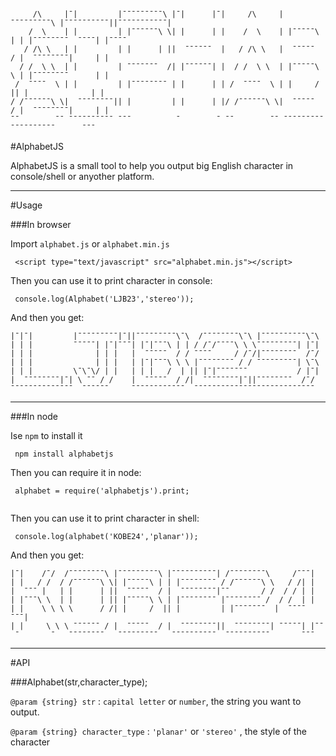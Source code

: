 ```

     /\     |ˉ|         |ˉˉˉˉˉˉˉˉˉ\ |ˉ|      |ˉ|     /\     |ˉˉˉˉˉˉˉˉˉ\ |ˉˉˉˉˉˉˉˉˉˉ||ˉˉˉˉˉˉˉˉˉˉˉ|
    /  \    | |         | |ˉˉˉˉˉˉ\ \| |      | |    /  \    | |ˉˉˉˉˉ\ | | |ˉˉˉˉˉˉˉˉ  ˉˉˉˉ| |ˉˉˉˉ 
   / /\ \   | |         | |      | ||  ˉˉˉˉˉˉ  |   / /\ \   |  ˉˉˉˉˉ  / |  ˉˉˉˉˉˉˉˉ|     | |     
  / /  \ \  | |         | ˉˉˉˉˉˉˉ  /| |ˉˉˉˉˉˉ| |  / /  \ \  | |ˉˉˉˉˉ\ \ | |ˉˉˉˉˉˉˉˉ      | |     
 /  ˉˉˉˉ  \ | |         | |ˉˉˉˉˉˉˉˉ | |      | | /  ˉˉˉˉ  \ | |     /  || |              | |     
/ /ˉˉˉˉˉˉ\ \|  ˉˉˉˉˉˉˉˉ|| |         | |      | |/ /ˉˉˉˉˉˉ\ \|  ˉˉˉˉˉ  / |  ˉˉˉˉˉˉˉˉ|     | |     
ˉˉ        ˉˉ ˉˉˉˉˉˉˉˉˉˉ ˉˉˉ          ˉ        ˉ ˉˉ        ˉˉ ˉˉˉˉˉˉˉˉˉ   ˉˉˉˉˉˉˉˉˉˉ      ˉˉˉ     

```

#AlphabetJS

AlphabetJS is a small tool to help you output big English character in console/shell or anyother platform.

------

#Usage  

###In browser

Import `alphabet.js` or `alphabet.min.js`


```
 <script type="text/javascript" src="alphabet.min.js"></script>

```

Then you can use it to print character in console:

```
 console.log(Alphabet('LJB23','stereo'));
```

And then you get:

```
|ˉ|ˉ|         |ˉˉˉˉˉˉˉˉˉ|ˉ||ˉˉˉˉˉˉˉˉˉ\ˉ\  /ˉˉˉˉˉˉˉˉ\ˉ\ |ˉˉˉˉˉˉˉˉˉˉ\ˉ\
| | |         ˉˉˉˉˉ| |ˉ|ˉˉˉ| |ˉ|ˉˉˉ\ | | / /ˉ/ˉˉˉˉ\ \ \ˉˉˉˉˉˉˉˉˉ| |ˉ|
| | |              | | |   |  ˉˉˉˉˉ  / / ˉˉˉˉ     / /ˉ/|ˉˉˉˉˉˉˉˉ  /ˉ/
| | |              | | |   | |ˉ|ˉˉˉ\ \ \ |ˉˉˉˉˉˉˉˉ / / ˉˉˉˉˉˉˉˉˉ| \ˉ\
| | |         \ˉ\ˉ\/ | |   | | |   /  | || |ˉ|ˉˉˉˉˉˉˉ           / |ˉ|
|  ˉˉˉˉˉˉˉˉ|ˉ| \ ˉˉ / /    |  ˉˉˉˉˉ  / /|  ˉˉˉˉˉˉˉˉ|ˉ||ˉˉˉˉˉˉˉˉ  /ˉ/
ˉˉˉˉˉˉˉˉˉˉˉˉˉˉ  ˉˉˉˉˉˉ     ˉˉˉˉˉˉˉˉˉˉˉˉ  ˉˉˉˉˉˉˉˉˉˉˉˉˉˉˉˉˉˉˉˉˉˉˉˉˉˉˉ 
```
---------

###In node

Ise `npm` to install it 

```
 npm install alphabetjs
```
Then you can require it in node:

```
 alphabet = require('alphabetjs').print;
  
```
Then you can use it to print character in shell:

```
 console.log(alphabet('KOBE24','planar'));
```

And then you get:

```
|ˉ|    /ˉ/  /ˉˉˉˉˉˉˉˉ\ |ˉˉˉˉˉˉˉˉˉ\ |ˉˉˉˉˉˉˉˉˉˉ| /ˉˉˉˉˉˉˉˉ\     /ˉˉˉ|   
| |   / /  / /ˉˉˉˉˉˉ\ \| |ˉˉˉˉˉ\ | | |ˉˉˉˉˉˉˉˉ / /ˉˉˉˉˉˉ\ \   / /| |   
|  ˉˉˉ |   | |      | ||  ˉˉˉˉˉ  / |  ˉˉˉˉˉˉˉˉ|ˉˉ       / /  / / | |   
| |ˉˉˉ\ \  | |      | || |ˉˉˉˉˉ\ \ | |ˉˉˉˉˉˉˉˉ |ˉˉˉˉˉˉˉˉ /  / /  | |   
| |    \ \ \ \      / /| |     /  || |         | |ˉˉˉˉˉˉˉ  |  ˉˉˉˉ ˉˉˉ|
| |     \ \ \ ˉˉˉˉˉˉ / |  ˉˉˉˉˉ  / |  ˉˉˉˉˉˉˉˉ||  ˉˉˉˉˉˉˉˉ| ˉˉˉˉˉ| |ˉˉ 
 ˉ       ˉ   ˉˉˉˉˉˉˉˉ   ˉˉˉˉˉˉˉˉˉ   ˉˉˉˉˉˉˉˉˉˉ  ˉˉˉˉˉˉˉˉˉˉ       ˉˉˉ 

```


--------------
#API

###Alphabet(str,character_type);

`@param {string} str` : `capital letter` or `number`, the string you want to output.

`@param {string} character_type` : `'planar'` or `'stereo'` , the style of the character

